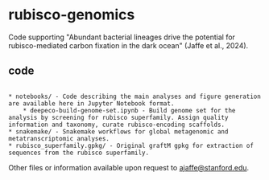 # rubisco-genomics

Code supporting "Abundant bacterial lineages drive the potential for rubisco-mediated carbon fixation in the dark ocean" (Jaffe et al., 2024).

## code

```

* notebooks/ - Code describing the main analyses and figure generation are available here in Jupyter Notebook format.
    * deepeco-build-genome-set.ipynb - Build genome set for the analysis by screening for rubisco superfamily. Assign quality information and taxonomy, curate rubisco-encoding scaffolds.
* snakemake/ - Snakemake workflows for global metagenomic and metatranscriptomic analyses.
* rubisco_superfamily.gpkg/ - Original graftM gpkg for extraction of sequences from the rubisco superfamily.

```

Other files or information available upon request to [ajaffe@stanford.edu](mailto:ajaffe@stanford.edu). 
